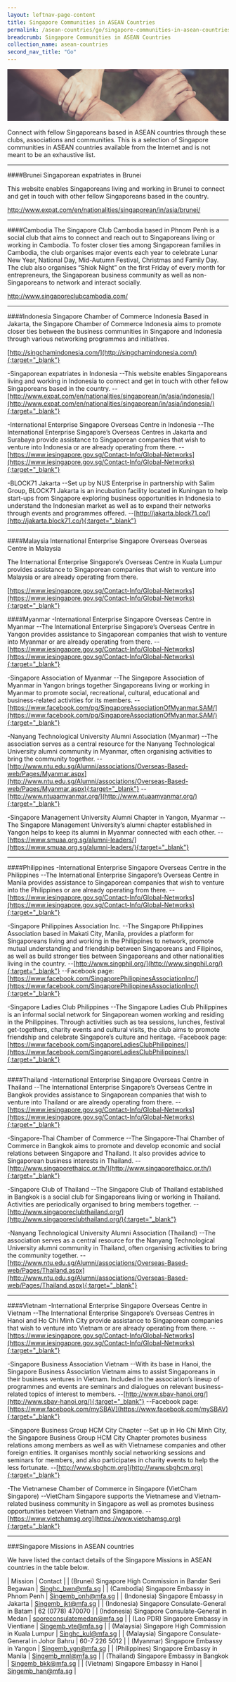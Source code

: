 ```yaml
---
layout: leftnav-page-content
title: Singapore Communities in ASEAN Countries
permalink: /asean-countries/go/singapore-communities-in-asean-countries/
breadcrumb: Singapore Communities in ASEAN Countries
collection_name: asean-countries
second_nav_title: "Go"
---
```


![banner-singapore-communities-in-asean-countries](\images\asean-countries\SG-Coummunities-in-ASEAN-cover-pic.jpg)

Connect with fellow Singaporeans based in ASEAN countries through these clubs, associations and communities. This is a selection of Singapore communities in ASEAN countries available from the Internet and is not meant to be an exhaustive list.

<hr/>

####Brunei
Singaporean expatriates in Brunei

This website enables Singaporeans living and working in Brunei to connect and get in touch with other fellow Singaporeans based in the country.

http://www.expat.com/en/nationalities/singaporean/in/asia/brunei/

<hr/>

####Cambodia
The Singapore Club Cambodia based in Phnom Penh is a social club that aims to connect and reach out to Singaporeans living or working in Cambodia. To foster closer ties among Singaporean families in Cambodia, the club organises major events each year to celebrate Lunar New Year, National Day, Mid-Autumn Festival, Christmas and Family Day. The club also organises “Shiok Night” on the first Friday of every month for entrepreneurs, the Singaporean business community as well as non-Singaporeans to network and interact socially.

http://www.singaporeclubcambodia.com/

<hr/>

####Indonesia
Singapore Chamber of Commerce Indonesia
Based in Jakarta, the Singapore Chamber of Commerce Indonesia aims to promote closer ties between the business communities in Singapore and Indonesia through various networking programmes and initiatives.

[http://singchamindonesia.com/](http://singchamindonesia.com/){:target="_blank"}

-Singaporean expatriates in Indonesia
--This website enables Singaporeans living and working in Indonesia to connect and get in touch with other fellow Singaporeans based in the country.
--[http://www.expat.com/en/nationalities/singaporean/in/asia/indonesia/](http://www.expat.com/en/nationalities/singaporean/in/asia/indonesia/){:target="_blank"}

-International Enterprise Singapore Overseas Centre in Indonesia
--The International Enterprise Singapore’s Overseas Centres in Jakarta and Surabaya provide assistance to Singaporean companies that wish to venture into Indonesia or are already operating from there.
--[https://www.iesingapore.gov.sg/Contact-Info/Global-Networks](https://www.iesingapore.gov.sg/Contact-Info/Global-Networks){:target="_blank"}

-BLOCK71 Jakarta
--Set up by NUS Enterprise in partnership with Salim Group, BLOCK71 Jakarta is an incubation facility located in Kuningan to help start-ups from Singapore exploring business opportunities in Indonesia to understand the Indonesian market as well as to expand their networks through events and programmes offered.
--[http://jakarta.block71.co/](http://jakarta.block71.co/){:target="_blank"}

<hr/>

####Malaysia
International Enterprise Singapore Overseas Overseas Centre in Malaysia

The International Enterprise Singapore’s Overseas Centre in Kuala Lumpur provides assistance to Singaporean companies that wish to venture into Malaysia or are already operating from there.

[https://www.iesingapore.gov.sg/Contact-Info/Global-Networks](https://www.iesingapore.gov.sg/Contact-Info/Global-Networks){:target="_blank"}

####Myanmar
-International Enterprise Singapore Overseas Centre in Myanmar
--The International Enterprise Singapore’s Overseas Centre in Yangon provides assistance to Singaporean companies that wish to venture into Myanmar or are already operating from there.
--[https://www.iesingapore.gov.sg/Contact-Info/Global-Networks](https://www.iesingapore.gov.sg/Contact-Info/Global-Networks){:target="_blank"}

-Singapore Association of Myanmar
--The Singapore Association of Myanmar in Yangon brings together Singaporeans living or working in Myanmar to promote social, recreational, cultural, educational and business-related activities for its members.
--[https://www.facebook.com/pg/SingaporeAssociationOfMyanmar.SAM/](https://www.facebook.com/pg/SingaporeAssociationOfMyanmar.SAM/){:target="_blank"}

-Nanyang Technological University Alumni Association (Myanmar)
--The association serves as a central resource for the Nanyang Technological University alumni community in Myanmar, often organising activities to bring the community together.
--[http://www.ntu.edu.sg/Alumni/associations/Overseas-Based-web/Pages/Myanmar.aspx](http://www.ntu.edu.sg/Alumni/associations/Overseas-Based-web/Pages/Myanmar.aspx){:target="_blank"}
--[http://www.ntuaamyanmar.org/](http://www.ntuaamyanmar.org/){:target="_blank"}

-Singapore Management University Alumni Chapter in Yangon, Myanmar
--The Singapore Management University’s alumni chapter established in Yangon helps to keep its alumni in Myanmar connected with each other.
--[https://www.smuaa.org.sg/alumni-leaders/](https://www.smuaa.org.sg/alumni-leaders/){:target="_blank"}

<hr/>

####Philippines
-International Enterprise Singapore Overseas Centre in the Philippines
--The International Enterprise Singapore’s Overseas Centre in Manila provides assistance to Singaporean companies that wish to venture into the Philippines or are already operating from there.
--[https://www.iesingapore.gov.sg/Contact-Info/Global-Networks](https://www.iesingapore.gov.sg/Contact-Info/Global-Networks){:target="_blank"}

-Singapore Philippines Association Inc.
--The Singapore Philippines Association based in Makati City, Manila, provides a platform for Singaporeans living and working in the Philippines to network, promote mutual understanding and friendship between Singaporeans and Filipinos, as well as build stronger ties between Singaporeans and other nationalities living in the country.
--[http://www.singphil.org/](http://www.singphil.org/){:target="_blank"}
--Facebook page: [https://www.facebook.com/SingaporePhilippinesAssociationInc/](https://www.facebook.com/SingaporePhilippinesAssociationInc/){:target="_blank"}

-Singapore Ladies Club Philippines
--The Singapore Ladies Club Philippines is an informal social network for Singaporean women working and residing in the Philippines. Through activities such as tea sessions, lunches, festival get-togethers, charity events and cultural visits, the club aims to promote friendship and celebrate Singapore’s culture and heritage.
-Facebook page: [https://www.facebook.com/SingaporeLadiesClubPhilippines/](https://www.facebook.com/SingaporeLadiesClubPhilippines/){:target="_blank"}

<hr/>

####Thailand
-International Enterprise Singapore Overseas Centre in Thailand
--The International Enterprise Singapore’s Overseas Centre in Bangkok provides assistance to Singaporean companies that wish to venture into Thailand or are already operating from there.
--[https://www.iesingapore.gov.sg/Contact-Info/Global-Networks](https://www.iesingapore.gov.sg/Contact-Info/Global-Networks){:target="_blank"}

-Singapore-Thai Chamber of Commerce
--The Singapore-Thai Chamber of Commerce in Bangkok aims to promote and develop economic and social relations between Singapore and Thailand. It also provides advice to Singaporean business interests in Thailand.
--[http://www.singaporethaicc.or.th/](http://www.singaporethaicc.or.th/){:target="_blank"}

-Singapore Club of Thailand
--The Singapore Club of Thailand established in Bangkok is a social club for Singaporeans living or working in Thailand. Activities are periodically organised to bring members together.
--[http://www.singaporeclubthailand.org/](http://www.singaporeclubthailand.org/){:target="_blank"}

-Nanyang Technological University Alumni Association (Thailand)
--The association serves as a central resource for the Nanyang Technological University alumni community in Thailand, often organising activities to bring the community together.
--[http://www.ntu.edu.sg/Alumni/associations/Overseas-Based-web/Pages/Thailand.aspx](http://www.ntu.edu.sg/Alumni/associations/Overseas-Based-web/Pages/Thailand.aspx){:target="_blank"}

<hr/>

####Vietnam
-International Enterprise Singapore Overseas Centre in Vietnam
--The International Enterprise Singapore’s Overseas Centres in Hanoi and Ho Chi Minh City provide assistance to Singaporean companies that wish to venture into Vietnam or are already operating from there.
--[https://www.iesingapore.gov.sg/Contact-Info/Global-Networks](https://www.iesingapore.gov.sg/Contact-Info/Global-Networks){:target="_blank"}

-Singapore Business Association Vietnam
--With its base in Hanoi, the Singapore Business Association Vietnam aims to assist Singaporeans in their business ventures in Vietnam. Included in the association’s lineup of programmes and events are seminars and dialogues on relevant business-related topics of interest to members.
--[http://www.sbav-hanoi.org/](http://www.sbav-hanoi.org/){:target="_blank"}
--Facebook page: [https://www.facebook.com/mySBAV](https://www.facebook.com/mySBAV){:target="_blank"}

-Singapore Business Group HCM City Chapter
--Set up in Ho Chi Minh City, the Singapore Business Group HCM City Chapter promotes business relations among members as well as with Vietnamese companies and other foreign entities. It organises monthly social networking sessions and seminars for members, and also participates in charity events to help the less fortunate.
--[http://www.sbghcm.org](http://www.sbghcm.org){:target="_blank"}

-The Vietnamese Chamber of Commerce in Singapore (VietCham Singapore)
--VietCham Singapore supports the Vietnamese and Vietnam-related business community in Singapore as well as promotes business opportunities between Vietnam and Singapore.
--[https://www.vietchamsg.org](https://www.vietchamsg.org){:target="_blank"}

<hr/>

###Singapore Missions in ASEAN countries

We have listed the contact details of the Singapore Missions in ASEAN countries in the table below.

| Mission | Contact |
| (Brunei) Singapore High Commission in Bandar Seri Begawan	| Singhc_bwn@mfa.sg |
| (Cambodia) Singapore Embassy in Phnom Penh | Singemb_pnh@mfa.sg |
| (Indonesia) Singapore Embassy in Jakarta | Singemb_jkt@mfa.sg |
| (Indonesia) Singapore Consulate-General in Batam | 62 (0778) 470070 |
| (Indonesia) Singapore Consulate-General in Medan | sporeconsulatemedan@mfa.sg |
| (Lao PDR) Singapore Embassy in Vientiane | Singemb_vte@mfa.sg |
| (Malaysia) Singapore High Commission in Kuala Lumpur | Singhc_kul@mfa.sg |
| (Malaysia) Singapore Consulate-General in Johor Bahru | 60-7 226 5012 |
| (Myanmar) Singapore Embassy in Yangon | Singemb_ygn@mfa.sg |
| (Philippines) Singapore Embassy in Manila | Singemb_mnl@mfa.sg |
| (Thailand) Singapore Embassy in Bangkok | Singemb_bkk@mfa.sg |
| (Vietnam) Singapore Embassy in Hanoi | Singemb_han@mfa.sg |